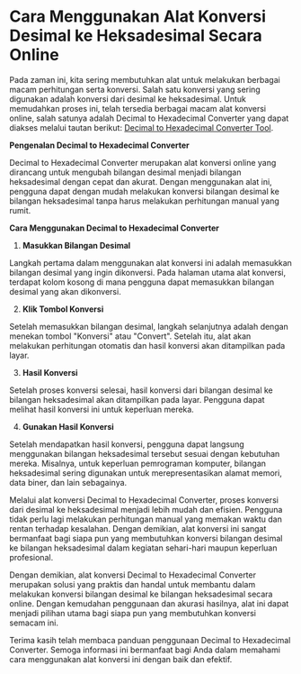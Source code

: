 Cara Menggunakan Alat Konversi Desimal ke Heksadesimal Secara Online
====================================================================

Pada zaman ini, kita sering membutuhkan alat untuk melakukan berbagai macam perhitungan serta konversi. Salah satu konversi yang sering digunakan adalah konversi dari desimal ke heksadesimal. Untuk memudahkan proses ini, telah tersedia berbagai macam alat konversi online, salah satunya adalah Decimal to Hexadecimal Converter yang dapat diakses melalui tautan berikut: [Decimal to Hexadecimal Converter Tool](https://www.onlinecalculatorsfree.com/id/convert/decimal-to-hex.html).

**Pengenalan Decimal to Hexadecimal Converter**

Decimal to Hexadecimal Converter merupakan alat konversi online yang dirancang untuk mengubah bilangan desimal menjadi bilangan heksadesimal dengan cepat dan akurat. Dengan menggunakan alat ini, pengguna dapat dengan mudah melakukan konversi bilangan desimal ke bilangan heksadesimal tanpa harus melakukan perhitungan manual yang rumit.

**Cara Menggunakan Decimal to Hexadecimal Converter**

1. **Masukkan Bilangan Desimal**

Langkah pertama dalam menggunakan alat konversi ini adalah memasukkan bilangan desimal yang ingin dikonversi. Pada halaman utama alat konversi, terdapat kolom kosong di mana pengguna dapat memasukkan bilangan desimal yang akan dikonversi.

2. **Klik Tombol Konversi**

Setelah memasukkan bilangan desimal, langkah selanjutnya adalah dengan menekan tombol "Konversi" atau "Convert". Setelah itu, alat akan melakukan perhitungan otomatis dan hasil konversi akan ditampilkan pada layar.

3. **Hasil Konversi**

Setelah proses konversi selesai, hasil konversi dari bilangan desimal ke bilangan heksadesimal akan ditampilkan pada layar. Pengguna dapat melihat hasil konversi ini untuk keperluan mereka.

4. **Gunakan Hasil Konversi**

Setelah mendapatkan hasil konversi, pengguna dapat langsung menggunakan bilangan heksadesimal tersebut sesuai dengan kebutuhan mereka. Misalnya, untuk keperluan pemrograman komputer, bilangan heksadesimal sering digunakan untuk merepresentasikan alamat memori, data biner, dan lain sebagainya.

Melalui alat konversi Decimal to Hexadecimal Converter, proses konversi dari desimal ke heksadesimal menjadi lebih mudah dan efisien. Pengguna tidak perlu lagi melakukan perhitungan manual yang memakan waktu dan rentan terhadap kesalahan. Dengan demikian, alat konversi ini sangat bermanfaat bagi siapa pun yang membutuhkan konversi bilangan desimal ke bilangan heksadesimal dalam kegiatan sehari-hari maupun keperluan profesional.

Dengan demikian, alat konversi Decimal to Hexadecimal Converter merupakan solusi yang praktis dan handal untuk membantu dalam melakukan konversi bilangan desimal ke bilangan heksadesimal secara online. Dengan kemudahan penggunaan dan akurasi hasilnya, alat ini dapat menjadi pilihan utama bagi siapa pun yang membutuhkan konversi semacam ini.

Terima kasih telah membaca panduan penggunaan Decimal to Hexadecimal Converter. Semoga informasi ini bermanfaat bagi Anda dalam memahami cara menggunakan alat konversi ini dengan baik dan efektif.